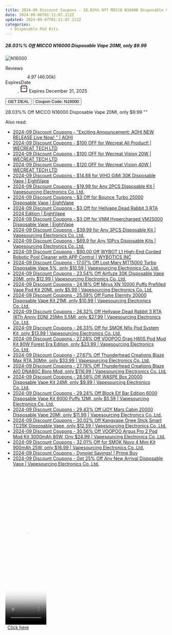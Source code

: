 ```yaml
---
title: 2024-09 Discount Coupons - 28.03%% Off MICCO N16000 Disposable Vape 20Ml, only $9.99 | Vapesourcing Electronics Co.,Ltd.
date: 2024-09-06T01:11:07.212Z
updated: 2024-09-07T01:11:07.212Z
categories:
  - Disposable Pod Kits
---
```



<div class="max-w-4xl mx-auto grid grid-cols-1 lg:max-w-5xl lg:gap-x-20 lg:grid-cols-2">
  <div class="relative p-3 col-start-1 row-start-1 flex flex-col-reverse rounded-lg bg-gradient-to-t from-black/75 via-black/0 sm:bg-none sm:row-start-2 sm:p-0 lg:row-start-1">
    <h5 class="mt-1 text-lg font-semibold text-white sm:text-slate-900 md:text-2xl dark:sm:text-white">28.03%% Off MICCO N16000 Disposable Vape 20Ml, only $9.99</h5>
  </div>
  
  <div class="col-start-1 col-end-3 row-start-1 grid gap-4 sm:mb-6 sm:grid-cols-4 lg:col-start-2 lg:row-span-6 lg:row-end-6 lg:mb-0 lg:gap-6">
      <img src="&quot;https://static.shareasale.com/image/90958/deal/000000_17044457468144.png&quot;" onClick="javascript:window.open(decodeURIComponent('%22https%3A%2F%2Fwww.shareasale.com%2Fu.cfm%3Fd%3D1083796%26m%3D90958%26u%3D4338022%22'), '_blank');void(0);" alt="N16000" class="h-60 w-full rounded-lg object-cover sm:col-span-2 sm:h-52 lg:col-span-full" loading="lazy" />
    
  </div>
  <dl class="row-start-2 mt-4 flex items-center text-xs font-medium sm:row-start-3 sm:mt-1 md:mt-2.5 lg:row-start-2">
    <dt class="sr-only">Reviews</dt>
    <dd class="flex items-center text-indigo-600 dark:text-indigo-400">
      <svg width="24" height="24" fill="none" aria-hidden="true" class="mr-1 stroke-current dark:stroke-indigo-500">
        <path d="m12 5 2 5h5l-4 4 2.103 5L12 16l-5.103 3L9 14l-4-4h5l2-5Z" stroke-width="2" stroke-linecap="round" stroke-linejoin="round" />
      </svg>
      <span>4.97 <span class="font-normal text-slate-400">(46.00k)</span></span>
    </dd>
    <dt class="sr-only">ExpiresDate</dt>
    <dd class="flex items-center">
      <svg width="2" height="2" aria-hidden="true" fill="currentColor" class="mx-3 text-slate-300">
        <circle cx="1" cy="1" r="1" />
      </svg>
      <svg width="24" height="24" viewBox="0 0 24 24" fill="none" stroke="currentColor" stroke-width="2">
        <rect x="3" y="3" width="18" height="18" rx="2" fill="#fff" />
        <path d="M6 10L18 10" stroke="red" stroke-width="2" fill="none" />
        <path d="M10 6L10 18" stroke="#fff" stroke-width="2" fill="none" />
      </svg>
      Expires December 31, 2025    </dd>
  </dl>
  <div class="col-start-1 row-start-3 mt-4 self-center sm:col-start-2 sm:row-span-2 sm:row-start-2 sm:mt-0 lg:col-start-1 lg:row-start-3 lg:row-end-4 lg:mt-6">
    <button type="button" onClick="javascript:window.open(decodeURIComponent('%22https%3A%2F%2Fwww.shareasale.com%2Fu.cfm%3Fd%3D1083796%26m%3D90958%26u%3D4338022%22'), '_blank');void(0);" class="rounded-lg bg-red-600 px-3 py-2 text-sm font-medium leading-6 text-white">GET DEAL</button>
    <button type="button" onClick="javascript:window.open(decodeURIComponent('%22https%3A%2F%2Fwww.shareasale.com%2Fu.cfm%3Fd%3D1083796%26m%3D90958%26u%3D4338022%22'), '_blank');void(0);" class="border-dashed border-2 border-indigo-600 bg-green-100 text-sm leading-6 font-medium py-2 px-3 rounded-lg">Coupon Code: N16000</button>
  </div>
  <p class="col-start-1 mt-4 text-sm leading-6 sm:col-span-2 lg:col-span-1 lg:row-start-4 lg:mt-6 dark:text-slate-400">
    28.03%% Off MICCO N16000 Disposable Vape 20Ml, only $9.99 
""  </p>
</div>
<span class="atpl-alsoreadstyle">Also read:</span>
<div><ul>
<li><a href="https://coupons.techidaily.com/coupon-1216365-share-127380-sale/"><u>2024-09 Discount Coupons - "Exciting Announcement: AOHI NEW RELEASE Live Now! " | AOHI</u></a></li>
<li><a href="https://coupons.techidaily.com/coupon-1225894-share-142145-sale/"><u>2024-09 Discount Coupons - $100 OFF for Wecreat All Product! | WECREAT TECH LTD</u></a></li>
<li><a href="https://coupons.techidaily.com/coupon-1123641-share-142145-sale/"><u>2024-09 Discount Coupons - $100 OFF for Wecreat Vision 20W | WECREAT TECH LTD</u></a></li>
<li><a href="https://coupons.techidaily.com/coupon-1123642-share-142145-sale/"><u>2024-09 Discount Coupons - $120 OFF for Wecreat Vision 40W | WECREAT TECH LTD</u></a></li>
<li><a href="https://coupons.techidaily.com/coupon-1225671-share-59344-sale/"><u>2024-09 Discount Coupons - $14.88 for VIHO GiMi 30K Disposable Vape | EightVape</u></a></li>
<li><a href="https://coupons.techidaily.com/coupon-1069758-share-90958-sale/"><u>2024-09 Discount Coupons - $19.99 for Any 2PCS Disposable Kit | Vapesourcing Electronics Co.,Ltd.</u></a></li>
<li><a href="https://coupons.techidaily.com/coupon-1201844-share-59344-sale/"><u>2024-09 Discount Coupons - $3 Off for Bounce Turbo 25000 Disposable Vape | EightVape</u></a></li>
<li><a href="https://coupons.techidaily.com/coupon-1201854-share-59344-sale/"><u>2024-09 Discount Coupons - $3 Off for Hellvape Dead Rabbit 3 RTA 2024 Edition | EightVape</u></a></li>
<li><a href="https://coupons.techidaily.com/coupon-1201852-share-59344-sale/"><u>2024-09 Discount Coupons - $3 Off for VNM Hypercharged VM25000 Disposable Vape | EightVape</u></a></li>
<li><a href="https://coupons.techidaily.com/coupon-1069759-share-90958-sale/"><u>2024-09 Discount Coupons - $39.99 for Any 3PCS Disposable Kit | Vapesourcing Electronics Co.,Ltd.</u></a></li>
<li><a href="https://coupons.techidaily.com/coupon-1079076-share-90958-sale/"><u>2024-09 Discount Coupons - $69.9 for Any 10Pcs Disposable Kits | Vapesourcing Electronics Co.,Ltd.</u></a></li>
<li><a href="https://coupons.techidaily.com/coupon-1104238-share-153311-sale/"><u>2024-09 Discount Coupons - $90.00 Off WYBOT L1 High-End Corded Robotic Pool Cleaner with APP Control | WYBOTICS INC</u></a></li>
<li><a href="https://coupons.techidaily.com/coupon-1088336-share-90958-sale/"><u>2024-09 Discount Coupons - 17.07% Off Lost Mary MT15000 Turbo Disposable Vape 5%, only $10.59 | Vapesourcing Electronics Co.,Ltd.</u></a></li>
<li><a href="https://coupons.techidaily.com/coupon-1202207-share-90958-sale/"><u>2024-09 Discount Coupons - 23.54% Off Airfuze 30K Disposable Vape 20Ml, only $12.99 | Vapesourcing Electronics Co.,Ltd.</u></a></li>
<li><a href="https://coupons.techidaily.com/coupon-1083259-share-90958-sale/"><u>2024-09 Discount Coupons - 24.18% Off Mirus XN 10000 Puffs Prefilled Vape Pod Kit 20Ml, only $5.99 | Vapesourcing Electronics Co.,Ltd.</u></a></li>
<li><a href="https://coupons.techidaily.com/coupon-1112220-share-90958-sale/"><u>2024-09 Discount Coupons - 25.59% Off Fume Eternity 20000 Disposable Vape Kit 21Ml, only $10.99 | Vapesourcing Electronics Co.,Ltd.</u></a></li>
<li><a href="https://coupons.techidaily.com/coupon-1225699-share-90958-sale/"><u>2024-09 Discount Coupons - 26.32% Off Hellvape Dead Rabbit 3 RTA (6Th Anniv EDN) 25Mm 5.5Ml, only $27.99 | Vapesourcing Electronics Co.,Ltd.</u></a></li>
<li><a href="https://coupons.techidaily.com/coupon-698923-share-90958-sale/"><u>2024-09 Discount Coupons - 26.33% Off for SMOK Nfix Pod System Kit, only $13.99 | Vapesourcing Electronics Co.,Ltd.</u></a></li>
<li><a href="https://coupons.techidaily.com/coupon-1051293-share-90958-sale/"><u>2024-09 Discount Coupons - 27.28% Off VOOPOO Drag H80S Pod Mod Kit 80W Forest Era Edition, only $23.99 | Vapesourcing Electronics Co.,Ltd.</u></a></li>
<li><a href="https://coupons.techidaily.com/coupon-1202206-share-90958-sale/"><u>2024-09 Discount Coupons - 27.67% Off Thunderhead Creations Blaze Max RTA 30Mm, only $33.99 | Vapesourcing Electronics Co.,Ltd.</u></a></li>
<li><a href="https://coupons.techidaily.com/coupon-1115872-share-90958-sale/"><u>2024-09 Discount Coupons - 27.78% Off Thunderhead Creations Blaze AIO DNA80C Boro Mod, only $116.99 | Vapesourcing Electronics Co.,Ltd.</u></a></li>
<li><a href="https://coupons.techidaily.com/coupon-1202211-share-90958-sale/"><u>2024-09 Discount Coupons - 28.59% Off WASPE Box 20000 Disposable Vape Kit 24Ml, only $9.99 | Vapesourcing Electronics Co.,Ltd.</u></a></li>
<li><a href="https://coupons.techidaily.com/coupon-1036476-share-90958-sale/"><u>2024-09 Discount Coupons - 29.24% Off Block Elf Bar Edition 6000 Disposable Vape Kit 6000 Puffs 12Ml, only $5.59 | Vapesourcing Electronics Co.,Ltd.</u></a></li>
<li><a href="https://coupons.techidaily.com/coupon-1112217-share-90958-sale/"><u>2024-09 Discount Coupons - 29.43% Off iJOY Mars Cabin 20000 Disposable Vape 20Ml, only $11.99 | Vapesourcing Electronics Co.,Ltd.</u></a></li>
<li><a href="https://coupons.techidaily.com/coupon-1102846-share-90958-sale/"><u>2024-09 Discount Coupons - 30.02% Off Kangvape Onee Stick Smart TC25K Disposable Vape, only $12.59 | Vapesourcing Electronics Co.,Ltd.</u></a></li>
<li><a href="https://coupons.techidaily.com/coupon-1084868-share-90958-sale/"><u>2024-09 Discount Coupons - 30.56% Off VOOPOO Argus Pro 2 Pod Mod Kit 3000mAh 80W, Ony $24.99 | Vapesourcing Electronics Co.,Ltd.</u></a></li>
<li><a href="https://coupons.techidaily.com/coupon-877104-share-90958-sale/"><u>2024-09 Discount Coupons - 32.01% Off for SMOK Novo 4 Mini Kit 900mAh 25W, only $16.99 | Vapesourcing Electronics Co.,Ltd.</u></a></li>
<li><a href="https://coupons.techidaily.com/coupon-1201970-share-96806-sale/"><u>2024-09 Discount Coupons - Dynojet Savings! | Prime Buy</u></a></li>
<li><a href="https://coupons.techidaily.com/coupon-1225703-share-90958-sale/"><u>2024-09 Discount Coupons - Get 25% Off Any New Arrival Disposable Vape | Vapesourcing Electronics Co.,Ltd.</u></a></li>
</ul></div>

<ins class="adsbygoogle"
      style="display:block"
      data-ad-client="ca-pub-7571918770474297"
      data-ad-slot="8358498916"
      data-ad-format="auto"
      data-full-width-responsive="true"></ins>
<!-- affiliate ads begin -->
<span id="1977004">
					<video width="128" height="480" style="cursor:pointer"
           poster="//a.impactradius-go.com/display-clicktoplayimage/1977004.png"
           onclick="if(!this.playClicked){this.play();this.setAttribute('controls',true);this.playClicked=true;}">
	   <source src="//a.impactradius-go.com/display-ad/22993-1977004">
	   <img src="//a.impactradius-go.com/display-clicktoplayimage/1977004.png" style="border: none; height: 100%; width: 100%; object-fit: contain">
	</video>
	<div style="width:80px;text-align:center"><a href="javascript:window.open(decodeURIComponent('https%3A%2F%2Fhomestyler.sjv.io%2Fc%2F5597632%2F1977004%2F22993'), '_blank');void(0);">Click here</a></div>
</span>
<img height="0" width="0" src="https://imp.pxf.io/i/5597632/1977004/22993" style="position:absolute;visibility:hidden;" border="0" />
<!-- affiliate ads end -->